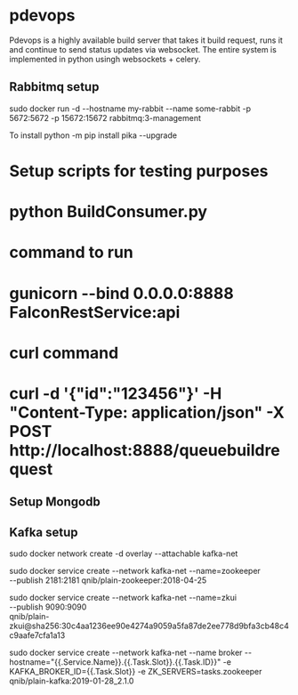 # pdevops

Pdevops is a highly available build server that takes it build request, runs it and continue to send status updates via websocket. 
The entire system is implemented in python usingh websockets + celery. 


## Rabbitmq setup

sudo docker run -d --hostname my-rabbit --name some-rabbit -p 5672:5672 -p 15672:15672 rabbitmq:3-management




To install 
python -m pip install pika --upgrade

# Setup scripts for testing purposes 
# python BuildConsumer.py 

# command to run
# gunicorn --bind 0.0.0.0:8888 FalconRestService:api

# curl command 
# curl -d '{"id":"123456"}' -H "Content-Type: application/json" -X POST http://localhost:8888/queuebuildrequest


## Setup Mongodb

## Kafka setup 




sudo docker network create -d overlay --attachable kafka-net

sudo docker service create --network kafka-net --name=zookeeper \
          --publish 2181:2181 qnib/plain-zookeeper:2018-04-25

sudo docker service create --network kafka-net --name=zkui \
          --publish 9090:9090 \
          qnib/plain-zkui@sha256:30c4aa1236ee90e4274a9059a5fa87de2ee778d9bfa3cb48c4c9aafe7cfa1a13


 sudo docker service create --network kafka-net --name broker          --hostname="{{.Service.Name}}.{{.Task.Slot}}.{{.Task.ID}}"          -e KAFKA_BROKER_ID={{.Task.Slot}} -e ZK_SERVERS=tasks.zookeeper          qnib/plain-kafka:2019-01-28_2.1.0












